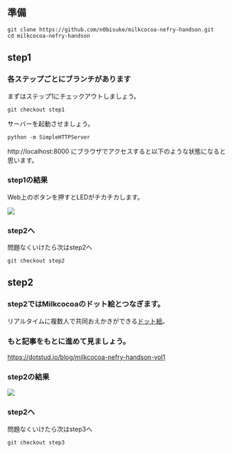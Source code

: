 
## 準備

```
git clone https://github.com/n0bisuke/milkcocoa-nefry-handson.git
cd milkcocoa-nefry-handson
```

## step1

### 各ステップごとにブランチがあります

まずはステップ1にチェックアウトしましょう。

```
git checkout step1
```

サーバーを起動させましょう。

```
python -m SimpleHTTPServer
```

http://localhost:8000 にブラウザでアクセスすると以下のような状態になると思います。

### step1の結果

Web上のボタンを押すとLEDがチカチカします。

![](https://i.gyazo.com/a6e3fb25988251e50dae92f52a3409fb.gif)

### step2へ

問題なくいけたら次はstep2へ

```
git checkout step2
```

## step2

### step2ではMilkcocoaのドット絵とつなぎます。

リアルタイムに複数人で共同おえかきができる[ドット絵](https://mlkcca.com/sample.html)。

### もと記事をもとに進めて見ましょう。

https://dotstud.io/blog/milkcocoa-nefry-handson-vol1

### step2の結果

![](https://i.gyazo.com/be69a5352b9e073ef7b75ee99bbf7bb9.gif)

### step2へ

問題なくいけたら次はstep3へ

```
git checkout step3
```